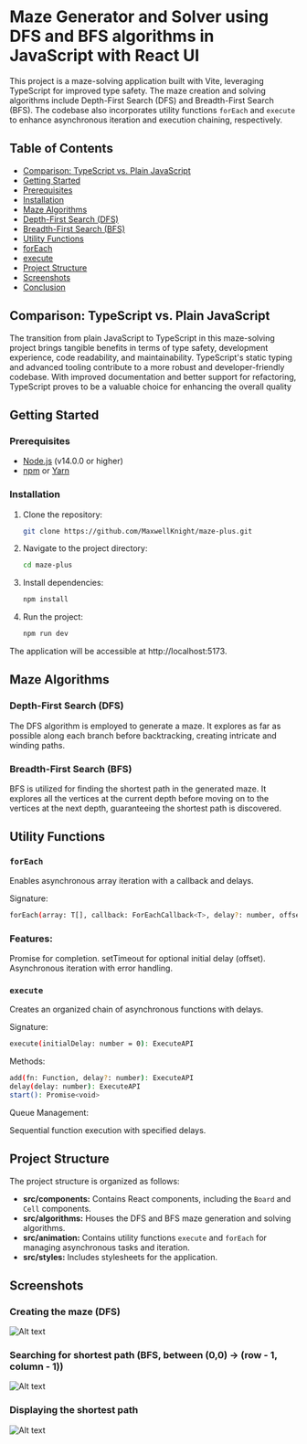 # Maze Generator and Solver using DFS and BFS algorithms in JavaScript with React UI

This project is a maze-solving application built with Vite, leveraging TypeScript for improved type safety. The maze creation and solving algorithms include Depth-First Search (DFS) and Breadth-First Search (BFS). The codebase also incorporates utility functions `forEach` and `execute` to enhance asynchronous iteration and execution chaining, respectively.

## Table of Contents

- [Comparison: TypeScript vs. Plain JavaScript](#comparison-typescript-vs-plain-javascript)
- [Getting Started](#getting-started)
- [Prerequisites](#prerequisites)
- [Installation](#installation)
- [Maze Algorithms](#maze-algorithms)
- [Depth-First Search (DFS)](#depth-first-search-dfs)
- [Breadth-First Search (BFS)](#breadth-first-search-bfs)
- [Utility Functions](#utility-functions)
- [forEach](#foreach)
- [execute](#execute)
- [Project Structure](#project-structure)
- [Screenshots](#screenshots)
- [Conclusion](#conclusion)

## Comparison: TypeScript vs. Plain JavaScript

The transition from plain JavaScript to TypeScript in this maze-solving project brings tangible benefits in terms of type safety, development experience, code readability, and maintainability. TypeScript's static typing and advanced tooling contribute to a more robust and developer-friendly codebase. With improved documentation and better support for refactoring, TypeScript proves to be a valuable choice for enhancing the overall quality

## Getting Started

### Prerequisites

- [Node.js](https://nodejs.org/) (v14.0.0 or higher)
- [npm](https://www.npmjs.com/) or [Yarn](https://yarnpkg.com/)

### Installation

1. Clone the repository:

   ```bash
   git clone https://github.com/MaxwellKnight/maze-plus.git

   ```

2. Navigate to the project directory:

   ```bash
   cd maze-plus

   ```

3. Install dependencies:

   ```bash
   npm install

   ```

4. Run the project:

   ```bash
   npm run dev

   ```

The application will be accessible at http://localhost:5173.

## Maze Algorithms

### Depth-First Search (DFS)

The DFS algorithm is employed to generate a maze. It explores as far as possible along each branch before backtracking, creating intricate and winding paths.

### Breadth-First Search (BFS)

BFS is utilized for finding the shortest path in the generated maze. It explores all the vertices at the current depth before moving on to the vertices at the next depth, guaranteeing the shortest path is discovered.

## Utility Functions

### `forEach`

Enables asynchronous array iteration with a callback and delays.

Signature:

```bash
forEach(array: T[], callback: ForEachCallback<T>, delay?: number, offset?: number): Promise<void>

```

### Features:

Promise for completion.
setTimeout for optional initial delay (offset).
Asynchronous iteration with error handling.

### `execute`

Creates an organized chain of asynchronous functions with delays.

Signature:

```bash
execute(initialDelay: number = 0): ExecuteAPI
```

Methods:

```bash
add(fn: Function, delay?: number): ExecuteAPI
delay(delay: number): ExecuteAPI
start(): Promise<void>
```

Queue Management:

Sequential function execution with specified delays.

## Project Structure

The project structure is organized as follows:

- **src/components:** Contains React components, including the `Board` and `Cell` components.
- **src/algorithms:** Houses the DFS and BFS maze generation and solving algorithms.
- **src/animation:** Contains utility functions `execute` and `forEach` for managing asynchronous tasks and iteration.
- **src/styles:** Includes stylesheets for the application.

## Screenshots

### Creating the maze (DFS)

![Alt text](/creating-maze.png?raw=true "Screenshot of the process of creating the maze")

### Searching for shortest path (BFS, between (0,0) -> (row - 1, column - 1))

![Alt text](/searching.png?raw=true "Screenshot of the BFS algorithm at work finding the shortest path")

### Displaying the shortest path

![Alt text](/shortest-path.png?raw=true "Screenshot of the shortest path in the maze")
